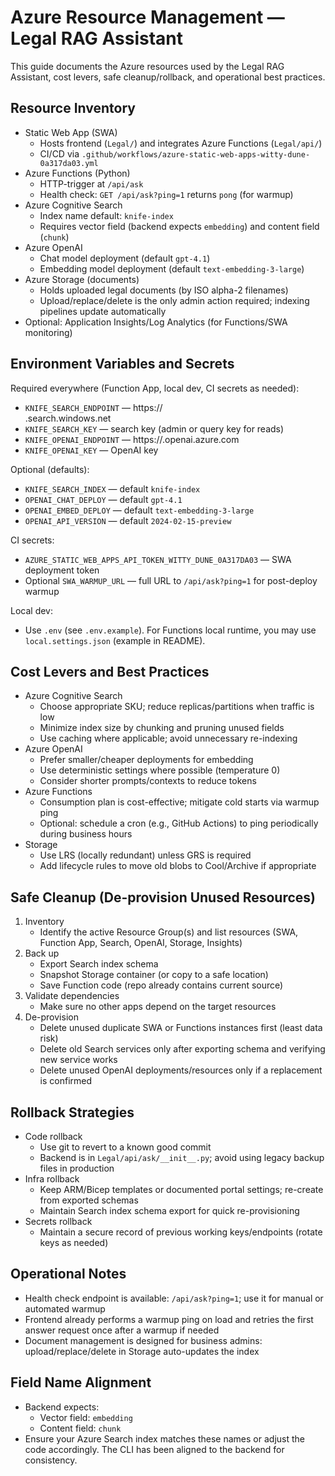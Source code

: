 # Azure Resource Management — Legal RAG Assistant

This guide documents the Azure resources used by the Legal RAG Assistant, cost levers, safe cleanup/rollback, and operational best practices.

## Resource Inventory
- Static Web App (SWA)
  - Hosts frontend (`Legal/`) and integrates Azure Functions (`Legal/api/`)
  - CI/CD via `.github/workflows/azure-static-web-apps-witty-dune-0a317da03.yml`
- Azure Functions (Python)
  - HTTP-trigger at `/api/ask`
  - Health check: `GET /api/ask?ping=1` returns `pong` (for warmup)
- Azure Cognitive Search
  - Index name default: `knife-index`
  - Requires vector field (backend expects `embedding`) and content field (`chunk`)
- Azure OpenAI
  - Chat model deployment (default `gpt-4.1`)
  - Embedding model deployment (default `text-embedding-3-large`)
- Azure Storage (documents)
  - Holds uploaded legal documents (by ISO alpha-2 filenames)
  - Upload/replace/delete is the only admin action required; indexing pipelines update automatically
- Optional: Application Insights/Log Analytics (for Functions/SWA monitoring)

## Environment Variables and Secrets
Required everywhere (Function App, local dev, CI secrets as needed):
- `KNIFE_SEARCH_ENDPOINT` — https://<search>.search.windows.net
- `KNIFE_SEARCH_KEY` — search key (admin or query key for reads)
- `KNIFE_OPENAI_ENDPOINT` — https://<resource>.openai.azure.com
- `KNIFE_OPENAI_KEY` — OpenAI key

Optional (defaults):
- `KNIFE_SEARCH_INDEX` — default `knife-index`
- `OPENAI_CHAT_DEPLOY` — default `gpt-4.1`
- `OPENAI_EMBED_DEPLOY` — default `text-embedding-3-large`
- `OPENAI_API_VERSION` — default `2024-02-15-preview`

CI secrets:
- `AZURE_STATIC_WEB_APPS_API_TOKEN_WITTY_DUNE_0A317DA03` — SWA deployment token
- Optional `SWA_WARMUP_URL` — full URL to `/api/ask?ping=1` for post-deploy warmup

Local dev:
- Use `.env` (see `.env.example`). For Functions local runtime, you may use `local.settings.json` (example in README).

## Cost Levers and Best Practices
- Azure Cognitive Search
  - Choose appropriate SKU; reduce replicas/partitions when traffic is low
  - Minimize index size by chunking and pruning unused fields
  - Use caching where applicable; avoid unnecessary re-indexing
- Azure OpenAI
  - Prefer smaller/cheaper deployments for embedding
  - Use deterministic settings where possible (temperature 0)
  - Consider shorter prompts/contexts to reduce tokens
- Azure Functions
  - Consumption plan is cost-effective; mitigate cold starts via warmup ping
  - Optional: schedule a cron (e.g., GitHub Actions) to ping periodically during business hours
- Storage
  - Use LRS (locally redundant) unless GRS is required
  - Add lifecycle rules to move old blobs to Cool/Archive if appropriate

## Safe Cleanup (De-provision Unused Resources)
1) Inventory
   - Identify the active Resource Group(s) and list resources (SWA, Function App, Search, OpenAI, Storage, Insights)
2) Back up
   - Export Search index schema
   - Snapshot Storage container (or copy to a safe location)
   - Save Function code (repo already contains current source)
3) Validate dependencies
   - Make sure no other apps depend on the target resources
4) De-provision
   - Delete unused duplicate SWA or Functions instances first (least data risk)
   - Delete old Search services only after exporting schema and verifying new service works
   - Delete unused OpenAI deployments/resources only if a replacement is confirmed

## Rollback Strategies
- Code rollback
  - Use git to revert to a known good commit
  - Backend is in `Legal/api/ask/__init__.py`; avoid using legacy backup files in production
- Infra rollback
  - Keep ARM/Bicep templates or documented portal settings; re-create from exported schemas
  - Maintain Search index schema export for quick re-provisioning
- Secrets rollback
  - Maintain a secure record of previous working keys/endpoints (rotate keys as needed)

## Operational Notes
- Health check endpoint is available: `/api/ask?ping=1`; use it for manual or automated warmup
- Frontend already performs a warmup ping on load and retries the first answer request once after a warmup if needed
- Document management is designed for business admins: upload/replace/delete in Storage auto-updates the index

## Field Name Alignment
- Backend expects:
  - Vector field: `embedding`
  - Content field: `chunk`
- Ensure your Azure Search index matches these names or adjust the code accordingly. The CLI has been aligned to the backend for consistency.
